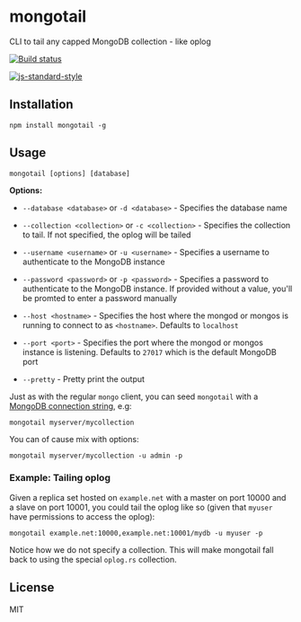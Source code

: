 # mongotail

CLI to tail any capped MongoDB collection - like oplog

[![Build status](https://travis-ci.org/watson/mongotail.svg?branch=master)](https://travis-ci.org/watson/mongotail)

[![js-standard-style](https://raw.githubusercontent.com/feross/standard/master/badge.png)](https://github.com/feross/standard)

## Installation

```
npm install mongotail -g
```

## Usage

```
mongotail [options] [database]
```

**Options:**

- `--database <database>` or `-d <database>` - Specifies the database
  name

- `--collection <collection>` or `-c <collection>` - Specifies the
  collection to tail. If not specified, the oplog will be tailed

- `--username <username>` or `-u <username>` - Specifies a username to
  authenticate to the MongoDB instance

- `--password <password>` or `-p <password>` - Specifies a password to
  authenticate to the MongoDB instance. If provided without a value,
  you'll be promted to enter a password manually

- `--host <hostname>` - Specifies the host where the mongod or mongos is
  running to connect to as `<hostname>`. Defaults to `localhost`

- `--port <port>` - Specifies the port where the mongod or mongos
  instance is listening. Defaults to `27017` which is the default
  MongoDB port

- `--pretty` - Pretty print the output

Just as with the regular `mongo` client, you can seed `mongotail` with a
[MongoDB connection
string](http://docs.mongodb.org/manual/reference/connection-string/),
e.g:

```
mongotail myserver/mycollection
```

You can of cause mix with options:

```
mongotail myserver/mycollection -u admin -p
```

### Example: Tailing oplog

Given a replica set hosted on `example.net` with a master on port 10000
and a slave on port 10001, you could tail the oplog like so (given that
`myuser` have permissions to access the oplog):

```
mongotail example.net:10000,example.net:10001/mydb -u myuser -p
```

Notice how we do not specify a collection. This will make mongotail fall
back to using the special `oplog.rs` collection.

## License

MIT
